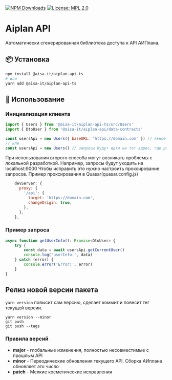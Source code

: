 [![NPM Downloads](https://img.shields.io/npm/v/@aisa-it/aiplan-api-ts)](https://www.npmjs.com/package/@aisa-it/aiplan-api-ts) [![License: MPL 2.0](https://img.shields.io/badge/License-MPL_2.0-brightgreen.svg)](https://opensource.org/licenses/MPL-2.0)
# Aiplan API

Автоматически сгенерированная библиотека доступа к API АИПлана.

## 📦 Установка

```bash
npm install @aisa-it/aiplan-api-ts
# или
yarn add @aisa-it/aiplan-api-ts
```

## 🔧 Использование

### Инициализация клиента

```javascript
import { Users } from '@aisa-it/aiplan-api-ts/src/Users'
import { DtoUser } from '@aisa-it/aiplan-api/data-contracts'

const usersApi = new Users({ baseURL: 'https://domain.com' }) // явное указание адреса для запросов
// или
const usersApi = new Users() // запросы будут идти на тот адрес, где расположено само приложение
```
При использовании второго способа могут возникать проблемы с локальной разработкой. Например, запросы будут уходить на localhost:9000
Чтобы исправить это нужно настроить проксирование запросов.
Пример проксирования в Quasar(quasar.config.js)

```javascript
    devServer: {
      proxy: {
        '/api': {
          target: 'https://domain.com',
          changeOrigin: true,
        },
      },
    },
```

### Пример запроса

```javascript
async function getUserInfo(): Promise<DtoUser> {
    try {
        const data = await usersApi.getCurrentUser()
        console.log('userInfo:', data)
    } catch (error) {
        console.error('Error:', error)
    }
}
```

## Релиз новой версии пакета

`yarn version` повысит сам версию, сделает коммит и повесит тег текущей версии.

```
yarn version --minor
git push
git push --tags
```

### Правила версий

-   **major** - глобальные изменения, полностью несовместимые с прошлым API
-   **minor** - Переодические обновления текущего API. Сборка АИплана обновляет это число
-   **patch** - Мелкие косметические исправления
